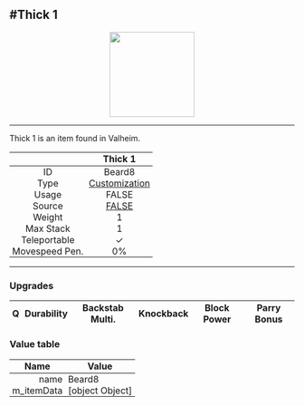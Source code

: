 <meta property="og:title" content="Thick 1 - MoreValheim" /><meta property="og:type" content="website" /><meta property="og:image" content="/assets/thick_1.png" /><meta property="og:description" content="Thick 1 is an item found in Valheim." /><meta name="theme-color" content="#546D78"><meta name="twitter:card" content="summary_large_image">
#Thick 1
-------------
<style>img {width:20px;}.tb {width:150px;display: block;margin-left: auto;margin-right: auto;}</style>

<style>.md-typeset table:not([class]) th:not([align]) {min-width:unset!important;}</style>
<style>td{padding:0em 0.3em!important;text-align:center!important;border-left:.05rem solid var(--md-default-fg-color--lightest)}</style>

<style>th{padding:0.1em 0.3em!important;text-align:center!important;font-weight:bold}</style>

<style>pre{text-align:right!important}</style>
<style>table tr td:first-child {border-left: 0;};</style>

<figure><img src="/assets/thick_1.png" class="tb" /><figcaption><small></small></figcaption></figure>

-------------

Thick 1 is an item found in Valheim.

|        | Thick 1              |
| ----------- | ------------------------------------ |
| ID |Beard8
| Type | [Customization](../../types/customization)
| Usage | FALSE<br>
| Source | [FALSE](../../items/false)
| Weight | 1 |
| Max Stack | 1 |
| Teleportable | ✓
| Movespeed Pen. | 0%


-------------

### Upgrades
| Q | Durability | Backstab Multi. | Knockback | Block Power | Parry Bonus
| - | - | - | - | - | - 


### Value table
| Name | Value
| - | - |
| <div style="text-align:right">name</div> | <div style="text-align:left">Beard8</div> | 
| <div style="text-align:right">m_itemData</div> | <div style="text-align:left">[object Object]</div> | 